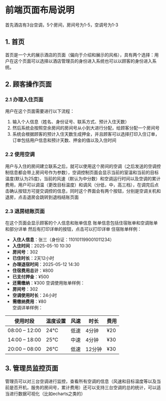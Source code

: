 # 前端页面布局说明
首先酒店有3台空调，5个房间，房间号为1-5，空调号为1-3
## 1. 首页
首页是一个大的展示酒店的页面（偏向于介绍和展示的风格），具有两个选择：用户在这个页面可以选择以酒店管理员的身份进入系统也可以以顾客的身份进入系统。
## 2. 顾客操作页面
### 2.1 办理入住页面
用户在这个页面需要进行以下流程：
1. 输入个人信息（姓名、身份证号、联系方式、预计入住天数）
2. 然后系统会按照空余房间的房间号从小到大进行分配，给顾客分配一个房间号
3. 系统会根据顾客的预计入住天数生成押金，并且顾客可以选择打印入住订单，订单包括用户信息和预计天数、押金的值以及入住时间
### 2.2 使用空调
用户与入住的房间建立联系之后，就可以使用这个房间的空调（之后发送的空调控制信息都会带上房间号作为参数），空调控制页面会显示当前的室温和当前的目标温度(默认为25度)，当前的风速（默认为中分数）和空调运行时间以及空调的累计费用，用户可以调温（更改目标温度）和调风（分低，中，高三档），在调完后点击确认按钮方可提交调控的信息，同时这个界面会有两个按钮，分别是空调关机和退房，点击退房会跳转到退档结账页面
### 2.3 退房结账页面
在这个页面会显示顾客的个人信息和账单信息
账单信息包括住宿账单和空调账单和部分详单
然后有打印详单的按钮，点击可以打印详单
住宿账单样例：
- **入住人信息**：张三（身份证：110101199001011234）  
- **入住时间**：2025-05-10 10:30  
- **房间号**：302  
- **已住时长**：2天12小时  
- **办理退宿时间**：2025-05-12 14:30  
- **住宿费用总计**：¥800  
- **已支付押金**：¥500  
- **还需缴纳**：¥300 
空调使用账单样例：
- **房间号**：302  
- **空调使用时长**：24小时  
- **需缴纳费用**：¥80  
空调详单样例：


| 使用时段          | 温度设置 | 风速 | 时长   | 费用  |
| ----------------- | -------- | ---- | ------ | ----- |
| 08:00 – 12:00     | 24°C     | 低速 | 4分钟  | ¥20   |
| 14:00 – 18:00     | 25°C     | 中速 | 4分钟  | ¥30   |
| 20:00 – 08:00     | 26°C     | 低速 | 12分钟 | ¥30   |
## 3. 管理员监控页面
管理员可以对三台空调进行监控，查看所有空调的信息（风速和目标温度等以及当前是否开机，服务的房间号，累计费用）还可以支持三台空调的总的统计，可以适当进行数据可视化（比如echarts之类的）
 

